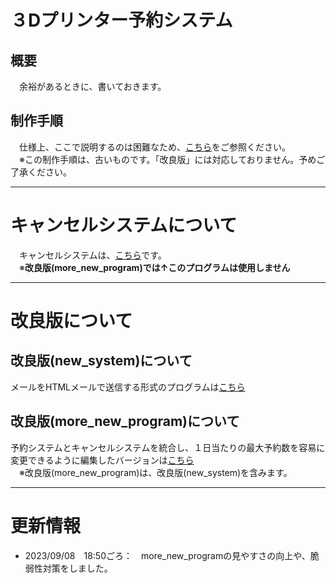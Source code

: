 # ３Dプリンター予約システム

## 概要
　余裕があるときに、書いておきます。

## 制作手順
　仕様上、ここで説明するのは困難なため、[こちら](https://docs.google.com/presentation/d/1kbetnzNWJhqHs8HRFIbdlJpq9zAkcbEO/edit?usp=sharing&ouid=106480420577465092683&rtpof=true&sd=true)をご参照ください。  
　※この制作手順は、古いものです。「改良版」には対応しておりません。予めご了承ください。

---
# キャンセルシステムについて

　キャンセルシステムは、[こちら](https://github.com/Hoshimikan6490/cancel-system)です。  
　※__**改良版(more_new_program)では↑このプログラムは使用しません**__

---
# 改良版について

## 改良版(new_system)について
メールをHTMLメールで送信する形式のプログラムは[こちら](https://github.com/Hoshimikan6490/yoyaku-system/tree/main/.new_system)

## 改良版(more_new_program)について
予約システムとキャンセルシステムを統合し、１日当たりの最大予約数を容易に変更できるように編集したバージョンは[こちら](https://github.com/Hoshimikan6490/yoyaku-system/tree/main/more_new_program)  
　※改良版(more_new_program)は、改良版(new_system)を含みます。


---
# 更新情報
- 2023/09/08　18:50ごろ：　more_new_programの見やすさの向上や、脆弱性対策をしました。
